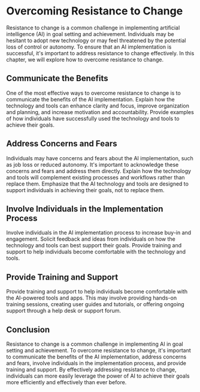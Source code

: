 Overcoming Resistance to Change
===========================================================================================

Resistance to change is a common challenge in implementing artificial intelligence (AI) in goal setting and achievement. Individuals may be hesitant to adopt new technology or may feel threatened by the potential loss of control or autonomy. To ensure that an AI implementation is successful, it's important to address resistance to change effectively. In this chapter, we will explore how to overcome resistance to change.

Communicate the Benefits
------------------------

One of the most effective ways to overcome resistance to change is to communicate the benefits of the AI implementation. Explain how the technology and tools can enhance clarity and focus, improve organization and planning, and increase motivation and accountability. Provide examples of how individuals have successfully used the technology and tools to achieve their goals.

Address Concerns and Fears
--------------------------

Individuals may have concerns and fears about the AI implementation, such as job loss or reduced autonomy. It's important to acknowledge these concerns and fears and address them directly. Explain how the technology and tools will complement existing processes and workflows rather than replace them. Emphasize that the AI technology and tools are designed to support individuals in achieving their goals, not to replace them.

Involve Individuals in the Implementation Process
-------------------------------------------------

Involve individuals in the AI implementation process to increase buy-in and engagement. Solicit feedback and ideas from individuals on how the technology and tools can best support their goals. Provide training and support to help individuals become comfortable with the technology and tools.

Provide Training and Support
----------------------------

Provide training and support to help individuals become comfortable with the AI-powered tools and apps. This may involve providing hands-on training sessions, creating user guides and tutorials, or offering ongoing support through a help desk or support forum.

Conclusion
----------

Resistance to change is a common challenge in implementing AI in goal setting and achievement. To overcome resistance to change, it's important to communicate the benefits of the AI implementation, address concerns and fears, involve individuals in the implementation process, and provide training and support. By effectively addressing resistance to change, individuals can more easily leverage the power of AI to achieve their goals more efficiently and effectively than ever before.
